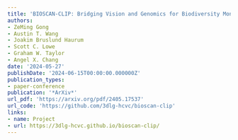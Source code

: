 ```yaml
---
title: 'BIOSCAN-CLIP: Bridging Vision and Genomics for Biodiversity Monitoring at Scale'
authors:
- ZeMing Gong
- Austin T. Wang
- Joakim Bruslund Haurum
- Scott C. Lowe
- Graham W. Taylor
- Angel X. Chang
date: '2024-05-27'
publishDate: '2024-06-15T00:00:00.000000Z'
publication_types:
- paper-conference
publication: '*ArXiv*'
url_pdf: 'https://arxiv.org/pdf/2405.17537'
url_code: 'https://github.com/3dlg-hcvc/bioscan-clip'
links:
- name: Project
- url: https://3dlg-hcvc.github.io/bioscan-clip/
---
```

